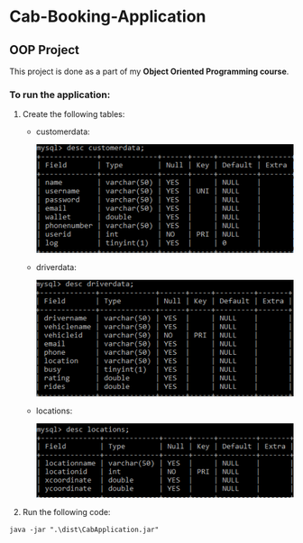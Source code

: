 # Cab-Booking-Application
## OOP Project

This project is done as a part of my **Object Oriented Programming course**.

### To run the application:

1. Create the following tables:

    - customerdata:

        <img src="https://github.com/anuj-kh/Cab-Booking-Application/blob/master/Database%20Table%20schema/customerdata.PNG">

    - driverdata:

        <img src="https://github.com/anuj-kh/Cab-Booking-Application/blob/master/Database%20Table%20schema/driverdata.PNG">

    - locations:

      <img src="https://github.com/anuj-kh/Cab-Booking-Application/blob/master/Database%20Table%20schema/locations.PNG">
  

2. Run the following code:

  ```
  java -jar ".\dist\CabApplication.jar"
